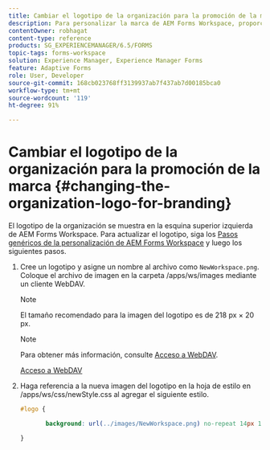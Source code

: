 ```yaml
---
title: Cambiar el logotipo de la organización para la promoción de la marca
description: Para personalizar la marca de AEM Forms Workspace, proporcione el logotipo de su organización al personalizar el logotipo predeterminado.
contentOwner: robhagat
content-type: reference
products: SG_EXPERIENCEMANAGER/6.5/FORMS
topic-tags: forms-workspace
solution: Experience Manager, Experience Manager Forms
feature: Adaptive Forms
role: User, Developer
source-git-commit: 168cb023768ff3139937ab7f437ab7d00185bca0
workflow-type: tm+mt
source-wordcount: '119'
ht-degree: 91%

---
```


# Cambiar el logotipo de la organización para la promoción de la marca {#changing-the-organization-logo-for-branding}

El logotipo de la organización se muestra en la esquina superior izquierda de AEM Forms Workspace. Para actualizar el logotipo, siga los [Pasos genéricos de la personalización de AEM Forms Workspace](/help/forms/using/generic-steps-html-workspace-customization.md#generic-steps-for-html-workspace-customization) y luego los siguientes pasos.

1. Cree un logotipo y asigne un nombre al archivo como `NewWorkspace.png`. Coloque el archivo de imagen en la carpeta /apps/ws/images mediante un cliente WebDAV.

   >[!NOTE]
   >
   >El tamaño recomendado para la imagen del logotipo es de 218 px × 20 px.

   >[!NOTE]
   >
   >Para obtener más información, consulte [Acceso a WebDAV](https://experienceleague.adobe.com/docs/experience-manager-65-lts/administering/contentmanagement/webdav-access.html?lang=en).

   [Acceso a WebDAV](https://experienceleague.adobe.com/docs/experience-manager-65-lts/administering/contentmanagement/webdav-access.html?lang=en)

1. Haga referencia a la nueva imagen del logotipo en la hoja de estilo en /apps/ws/css/newStyle.css al agregar el siguiente estilo.

   ```css
   #logo {
   
          background: url(../images/NewWorkspace.png) no-repeat 14px 11px;
   
   }
   ```

